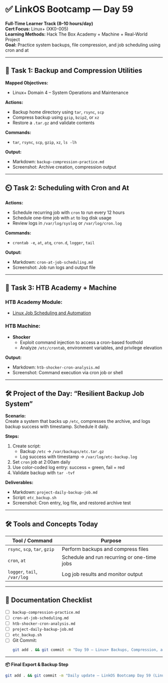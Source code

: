 # ✅ LinkOS Bootcamp — Day 59

**Full-Time Learner Track (8–10 hours/day)**  
**Cert Focus:** Linux+ (XK0-005)  
**Learning Methods:** Hack The Box Academy + Machine + Real-World Project  
**Goal:** Practice system backups, file compression, and job scheduling using cron and at

---

## 💾 Task 1: Backup and Compression Utilities

**Mapped Objectives:**  
- Linux+ Domain 4 – System Operations and Maintenance

**Actions:**  
- Backup home directory using `tar`, `rsync`, `scp`  
- Compress backup using `gzip`, `bzip2`, or `xz`  
- Restore a `.tar.gz` and validate contents

**Commands:**  
- `tar`, `rsync`, `scp`, `gzip`, `xz`, `ls -lh`

**Output:**  
- Markdown: `backup-compression-practice.md`  
- Screenshot: Archive creation, compression output

---

## ⏲️ Task 2: Scheduling with Cron and At

**Actions:**  
- Schedule recurring job with `cron` to run every 12 hours  
- Schedule one-time job with `at` to log disk usage  
- Review logs in `/var/log/syslog` or `/var/log/cron.log`

**Commands:**  
- `crontab -e`, `at`, `atq`, `cron.d`, `logger`, `tail`

**Output:**  
- Markdown: `cron-at-job-scheduling.md`  
- Screenshot: Job run logs and output file

---

## 🧪 Task 3: HTB Academy + Machine

### HTB Academy Module:
- [Linux Job Scheduling and Automation](https://academy.hackthebox.com/module/112)

### HTB Machine:
- **Shocker**  
  - Exploit command injection to access a cron-based foothold  
  - Analyze `/etc/crontab`, environment variables, and privilege elevation

**Output:**  
- Markdown: `htb-shocker-cron-analysis.md`  
- Screenshot: Command execution via cron job or shell

---

## 🛠️ Project of the Day: “Resilient Backup Job System”

**Scenario:**  
Create a system that backs up `/etc`, compresses the archive, and logs backup success with timestamp. Schedule it daily.

**Steps:**  
1. Create script:  
   - Backup `/etc` → `/var/backups/etc.tar.gz`  
   - Log success with timestamp → `/var/log/etc-backup.log`  
2. Set `cron` job at 2:00am daily  
3. Use color-coded log entry: success = green, fail = red  
4. Validate backup with `tar -tvf`

**Deliverables:**  
- Markdown: `project-daily-backup-job.md`  
- Script: `etc_backup.sh`  
- Screenshot: Cron entry, log file, and restored archive test

---

## 🛠️ Tools and Concepts Today

| Tool / Command     | Purpose                                        |
|--------------------|------------------------------------------------|
| `rsync`, `scp`, `tar`, `gzip` | Perform backups and compress files |
| `cron`, `at`       | Schedule and run recurring or one-time jobs   |
| `logger`, `tail`, `/var/log` | Log job results and monitor output  |

---

## 📁 Documentation Checklist

- [ ] `backup-compression-practice.md`  
- [ ] `cron-at-job-scheduling.md`  
- [ ] `htb-shocker-cron-analysis.md`  
- [ ] `project-daily-backup-job.md`  
- [ ] `etc_backup.sh`  
- [ ] Git Commit:
  ```bash
  git add . && git commit -m "Day 59 – Linux+ Backups, Compression, and Job Scheduling" && git push origin main
  ```

---

**📦 Final Export & Backup Step**

```bash
git add . && git commit -m "Daily update – LinkOS Bootcamp Day 59 (Linux+ HTB + Backup Project)" && git push origin main
```

